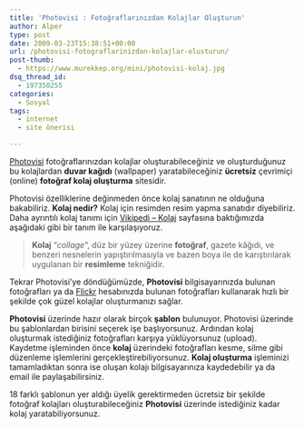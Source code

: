 ```yaml
---
title: 'Photovisi : Fotoğraflarınızdan Kolajlar Oluşturun'
author: Alper
type: post
date: 2009-03-23T15:38:51+00:00
url: /photovisi-fotograflarinizdan-kolajlar-olusturun/
post-thumb:
  - https://www.murekkep.org/mini/photovisi-kolaj.jpg
dsq_thread_id:
  - 197350255
categories:
  - Sosyal
tags:
  - internet
  - site önerisi

---
```

[Photovisi][1] fotoğraflarınızdan kolajlar oluşturabileceğiniz ve oluşturduğunuz bu kolajlardan **duvar kağıdı** (wallpaper) yaratabileceğiniz **ücretsiz** çevrimiçi (online) **fotoğraf kolaj oluşturma** sitesidir. 

Photovisi özelliklerine değinmeden önce kolaj sanatının ne olduğuna bakabiliriz. **Kolaj nedir?** Kolaj için resimden resim yapma sanatıdır diyebiliriz. Daha ayrıntılı kolaj tanımı için [Vikipedi &#8211; Kolaj][2] sayfasına baktığımızda aşağıdaki gibi bir tanım ile karşılaşıyoruz. 

> **Kolaj** &#8220;_collage_&#8220;, düz bir yüzey üzerine **fotoğraf**, gazete kâğıdı, ve benzeri nesnelerin yapıştırılmasıyla ve bazen boya ile de karıştırılarak uygulanan bir **resimleme** tekniğidir.

<!--more-->

  
Tekrar Photovisi&#8217;ye döndüğümüzde, **Photovisi** bilgisayarınızda bulunan fotoğrafları ya da [Flickr][3] hesabınızda bulunan fotoğrafları kullanarak hızlı bir şekilde çok güzel kolajlar oluşturmanızı sağlar.

**Photovisi** üzerinde hazır olarak birçok **şablon** bulunuyor. Photovisi üzerinde bu şablonlardan birisini seçerek işe başlıyorsunuz. Ardından kolaj oluşturmak istediğiniz fotoğrafları karşıya yüklüyorsunuz (upload). Kaydetme işleminden önce **kolaj** üzerindeki fotoğrafları kesme, silme gibi düzenleme işlemlerini gerçekleştirebiliyorsunuz. **Kolaj oluşturma** işleminizi tamamladıktan sonra ise oluşan kolajı bilgisayarınıza kaydedebilir ya da email ile paylaşabilirsiniz. 

18 farklı şablonun yer aldığı üyelik gerektirmeden ücretsiz bir şekilde fotoğraf kolajları oluşturabileceğiniz **Photovisi** üzerinde istediğiniz kadar kolaj yaratabiliyorsunuz.

 [1]: https://www.photovisi.com/
 [2]: https://tr.wikipedia.org/wiki/Kolaj
 [3]: https://flickr.com